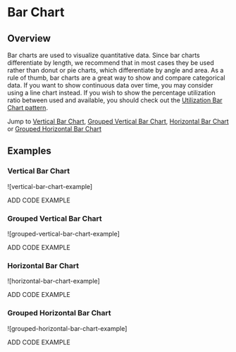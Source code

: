 # Bar Chart

## Overview
Bar charts are used to visualize quantitative data. Since bar charts differentiate by length, we recommend that in most cases they be used rather than donut or pie charts, which differentiate by angle and area. As a rule of thumb, bar charts are a great way to show and compare categorical data. If you want to show continuous data over time, you may consider using a line chart instead. If you wish to show the percentage utilization ratio between used and available, you should check out the [Utilization Bar Chart pattern](../pattern-library/data-visualization/utilization-bar-chart).

Jump to [Vertical Bar Chart](../pattern-library/data-visualization/bar-chart/#vertical-bar-chart-example), [Grouped Vertical Bar Chart](../pattern-library/data-visualization/bar-chart/#grouped-vertical-bar-chart-example), [Horizontal Bar Chart](../pattern-library/data-visualization/bar-chart/#horizontal-bar-chart-example) or [Grouped Horizontal Bar Chart](../pattern-library/data-visualization/bar-chart/#grouped-horizontal-bar-chart-example)

## Examples

### Vertical Bar Chart
![vertical-bar-chart-example]

ADD CODE EXAMPLE

### Grouped Vertical Bar Chart
![grouped-vertical-bar-chart-example]

ADD CODE EXAMPLE

### Horizontal Bar Chart
![horizontal-bar-chart-example]

ADD CODE EXAMPLE

### Grouped Horizontal Bar Chart
![grouped-horizontal-bar-chart-example]

ADD CODE EXAMPLE
